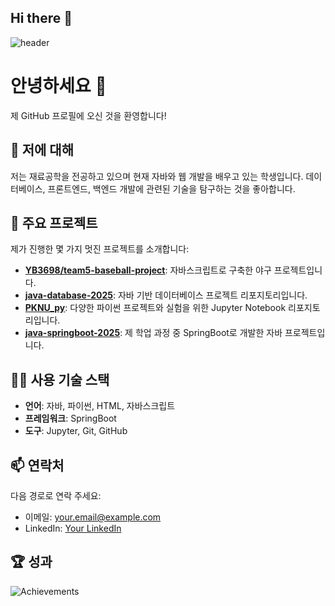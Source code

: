 ## Hi there 👋

<!--
**0xxhyemi/0xxhyemi** is a ✨ _special_ ✨ repository because its `README.md` (this file) appears on your GitHub profile.

Here are some ideas to get you started:

- 🔭 I’m currently working on ...
- 🌱 I’m currently learning ...
- 👯 I’m looking to collaborate on ...
- 🤔 I’m looking for help with ...
- 💬 Ask me about ...
- 📫 How to reach me: ...
- 😄 Pronouns: ...
- ⚡ Fun fact: ...
-->

![header](https://capsule-render.vercel.app/api?type=waving&height=200&color=1468&text=hyemi's%20repository&section=header&reversal=false&fontSize=50&fontAlign=50&fontAlignY=39&animation=fadeIn)

# 안녕하세요 👋
제 GitHub 프로필에 오신 것을 환영합니다!

## 🚀 저에 대해
저는 재료공학을 전공하고 있으며 현재 자바와 웹 개발을 배우고 있는 학생입니다. 데이터베이스, 프론트엔드, 백엔드 개발에 관련된 기술을 탐구하는 것을 좋아합니다.

## 💼 주요 프로젝트
제가 진행한 몇 가지 멋진 프로젝트를 소개합니다:

- [**YB3698/team5-baseball-project**](https://github.com/0xxhyemi/YB3698/team5-baseball-project): 자바스크립트로 구축한 야구 프로젝트입니다.
- [**java-database-2025**](https://github.com/0xxhyemi/java-database-2025): 자바 기반 데이터베이스 프로젝트 리포지토리입니다.
- [**PKNU_py**](https://github.com/0xxhyemi/PKNU_py): 다양한 파이썬 프로젝트와 실험을 위한 Jupyter Notebook 리포지토리입니다.
- [**java-springboot-2025**](https://github.com/0xxhyemi/java-springboot-2025): 제 학업 과정 중 SpringBoot로 개발한 자바 프로젝트입니다.

## 🧑‍💻 사용 기술 스택
- **언어**: 자바, 파이썬, HTML, 자바스크립트
- **프레임워크**: SpringBoot
- **도구**: Jupyter, Git, GitHub

## 📫 연락처
다음 경로로 연락 주세요:
- 이메일: [your.email@example.com](mailto:your.email@example.com)
- LinkedIn: [Your LinkedIn](https://www.linkedin.com/in/yourprofile)

## 🏆 성과
![Achievements](https://img.shields.io/badge/Contributions%20in%20the%20last%20year-258%20contributions-blue)
